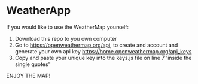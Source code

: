 # WeatherApp

If you would like to use the WeatherMap yourself:

1. Download this repo to you own computer 
2. Go to https://openweathermap.org/api, to create and account and generate your own api key https://home.openweathermap.org/api_keys
3. Copy and paste your unique key into the keys.js file on line 7 'inside the single quotes'

ENJOY THE MAP!
